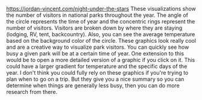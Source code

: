 https://jordan-vincent.com/night-under-the-stars
These visualizations show the number of visitors in national parks throughout the year. The angle of the circle represents the time of year and the concentric rings represent the number of visitors. Visitors are broken down by where they are staying (lodging, RV, tent, backcountry). Also, you can see the average temperature based on the background color of the circle. These graphics look really cool and are a creative way to visualize park visitors. You can quickly see how busy a given park will be at a certain time of year. One extension to this would be to open a more detailed version of a graphic if you click on it. This could have a larger gradient for temperature and the specific days of the year. I don't think you could fully rely on these graphics if you're trying to plan when to go on a trip. But they give you a nice summary so you can determine when things are generally less busy, then you can do more research from there.
